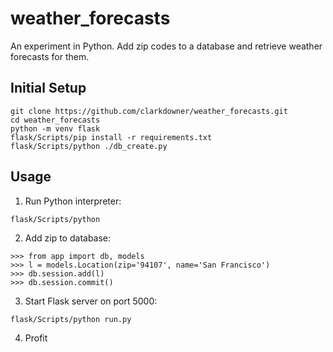 # weather_forecasts
An experiment in Python. Add zip codes to a database and retrieve weather forecasts for them.


Initial Setup
---

```
git clone https://github.com/clarkdowner/weather_forecasts.git
cd weather_forecasts
python -m venv flask
flask/Scripts/pip install -r requirements.txt
flask/Scripts/python ./db_create.py
```


Usage
---

1. Run Python interpreter:
```
flask/Scripts/python
```

2. Add zip to database:
```
>>> from app import db, models
>>> l = models.Location(zip='94107', name='San Francisco')
>>> db.session.add(l)
>>> db.session.commit()
```

3. Start Flask server on port 5000:
```
flask/Scripts/python run.py
```

4. Profit
